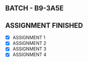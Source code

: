## BATCH - B9-3A5E

## ASSIGNMENT FINISHED

- [x] ASSIGNMENT 1
- [x] ASSIGNMENT 2
- [x] ASSIGNMENT 3 
- [x] ASSIGNMENT 4 